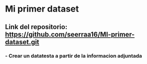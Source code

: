 # Mi primer dataset
## Link del repositorio: https://github.com/seerraa16/MI-primer-dataset.git
### - Crear un datatesta a partir de la informacion adjuntada
